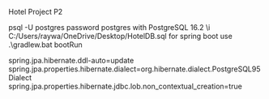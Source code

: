 Hotel Project P2

psql -U postgres
password postgres
with PostgreSQL 16.2
\i C:/Users/raywa/OneDrive/Desktop/HotelDB.sql
for spring boot use
.\gradlew.bat bootRun

spring.jpa.hibernate.ddl-auto=update
spring.jpa.properties.hibernate.dialect=org.hibernate.dialect.PostgreSQL95Dialect
spring.jpa.properties.hibernate.jdbc.lob.non_contextual_creation=true